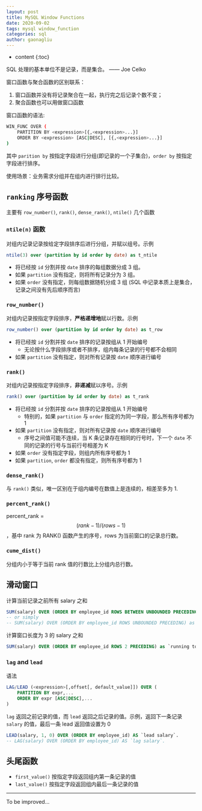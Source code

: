 ```yaml
---
layout: post
title: MySQL Window Functions
date: 2020-09-02
tags: mysql window_function
categories: sql
author: gaonagliu
---
```

* content
{:toc}



SQL 处理的基本单位不是记录，而是集合。 —— Joe Celko 







窗口函数与聚合函数的区别联系：
1. 窗口函数并没有将记录聚合在一起，执行完之后记录个数不变；
2. 聚合函数也可以用做窗口函数

窗口函数的语法: 

```bash 
WIN_FUNC OVER (
    PARTITION BY <expression>[{,<expression>...}]
    ORDER BY <expression> [ASC|DESC], [{,<expression>...}]
)
```
其中 `parition by` 按指定字段进行分组(即记录的一个子集合)，`order by` 按指定字段进行排序。 

使用场景：业务需求分组并在组内进行排行比较。

## `ranking` 序号函数 

主要有 `row_number()`, `rank()`, `dense_rank()`, `ntile()` 几个函数 

### `ntile(n)` 函数 
对组内记录记录按给定字段排序后进行分组，并赋以组号。示例

```sql
ntile(3) over (partition by id order by date) as t_ntile
```

* 将已经按 `id` 分割并按 `date` 排序的每组数据分成 3 组。
* 如果 `partition` 没有指定，则将所有记录分为 3 组。
* 如果 `order` 没有指定，则每组数据随机分成 3 组 (SQL 中记录本质上是集合，记录之间没有先后顺序而言)

### `row_number()`
对组内记录按指定字段排序，**严格递增地**赋以行数。示例

```sql
row_number() over (partition by id order by date) as t_row
```

* 将已经按 `id` 分割并按 `date` 排序的记录按组从 1 开始编号
    * 无论按什么字段排序或者不排序，组内每条记录的行号都不会相同 
* 如果 `partition` 没有指定，则对所有记录按 `date` 顺序进行编号
    

### `rank()`
对组内记录按指定字段排序，**非递减**赋以序号。示例

```sql
rank() over (partition by id order by date) as t_rank
```

* 将已经按 `id` 分割并按 `date` 排序的记录按组从 1 开始编号
    * 特别的，如果 `partition` 与 `order` 指定的为同一字段，那么所有序号都为 1
* 如果 `partition` 没有指定，则对所有记录按 `date` 顺序进行编号
    * 序号之间值可能不连续，当 K 条记录存在相同的行号时，下一个 `date` 不同的记录的行号与当前行号相差为 K
* 如果 `order` 没有指定字段，则组内所有序号都为 1
* 如果 `partition`, `order` 都没有指定，则所有序号都为 1

### `dense_rank()`
与 `rank()` 类似，唯一区别在于组内编号在数值上是连续的，相差至多为 1. 

### `percent_rank()`
percent_rank = $$(rank - 1) / (rows - 1)$$，基中 rank 为 RANK() 函数产生的序号，rows 为当前窗口的记录总行数。

### `cume_dist()`
分组内小于等于当前 rank 值的行数比上分组内总行数。


## 滑动窗口
计算当前记录之前所有 salary 之和

```sql 
SUM(salary) OVER (ORDER BY employee_id ROWS BETWEEN UNBOUNDED PRECEDING AND CURRENT ROW) as `running total` 
-- or simply 
-- SUM(salary) OVER (ORDER BY employee_id ROWS UNBOUNDED PRECEDING) as `running total` or 
```

计算窗口长度为 3 的 salary 之和
```sql 
SUM(salary) OVER (ORDER BY employee_id ROWS 2 PRECEDING) as `running total 3`
```

### `lag` and `lead`
语法 
```sql 
LAG/LEAD (<expression>[,offset[, default_value]]) OVER (
    PARTITION BY expr,...
    ORDER BY expr [ASC|DESC],...
)
```

`lag` 返回之前记录的值，而  `lead` 返回之后记录的值。示例，返回下一条记录 `salary` 的值，最后一条 lead 返回值设置为 0

```sql 
LEAD(salary, 1, 0) OVER (ORDER BY employee_id) AS `lead salary`.
-- LAG(salary) OVER (ORDER BY employee_id) AS `lag salary`.
```

## 头尾函数 
* `first_value()` 按指定字段返回组内第一条记录的值 
* `last_value()` 按指定字段返回组内最后一条记录的值 


--- 
To be improved...

